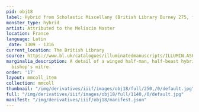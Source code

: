 ```yaml
---
pid: obj18
label: Hybrid from Scholastic Miscellany (British Library Burney 275, fol. 143)
monster_type: hybrid
artist: Attributed to the Meliacin Master
location: France
language: Latin
_date: 1309 - 1316
current_location: The British Library
source: https://www.bl.uk/catalogues/illuminatedmanuscripts/ILLUMIN.ASP?Size=mid&IllID=8655
marginalia_description: A detail of a winged half-man, half-beast hybrid wearing a
  bishop's mitre.
order: '17'
layout: mmcoll_item
collection: mmcoll
thumbnail: "/img/derivatives/iiif/images/obj18/full/250,/0/default.jpg"
full: "/img/derivatives/iiif/images/obj18/full/1140,/0/default.jpg"
manifest: "/img/derivatives/iiif/obj18/manifest.json"
---
```

